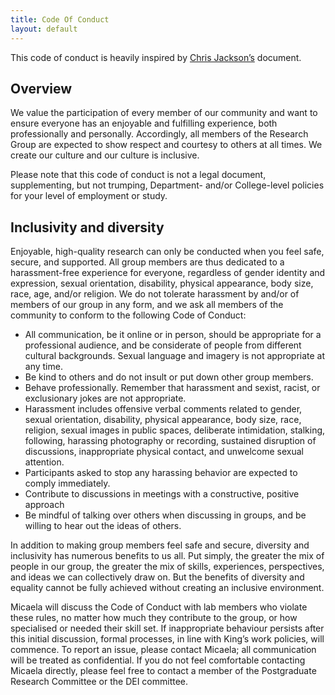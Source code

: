 ```yaml
---
title: Code Of Conduct 
layout: default
---
```


This code of conduct is heavily inspired by [Chris Jackson’s](https://blogs.imperial.ac.uk/assistant-provost-edi/2018/05/21/pirate-the-code-of-conduct/) document.

## **Overview**

We value the participation of every member of our community and want to ensure everyone has an enjoyable and fulfilling experience, both professionally and personally. Accordingly, all members of the Research Group are expected to show respect and courtesy to others at all times. We create our culture and our culture is inclusive.

Please note that this code of conduct is not a legal document, supplementing, but not trumping, Department- and/or College-level policies for your level of employment or study.

## **Inclusivity and diversity**

Enjoyable, high-quality research can only be conducted when you feel safe, secure, and supported. All group members are thus dedicated to a harassment-free experience for everyone, regardless of gender identity and expression, sexual orientation, disability, physical appearance, body size, race, age, and/or religion. We do not tolerate harassment by and/or of members of our group in any form, and we ask all members of the community to conform to the following Code of Conduct:

- All communication, be it online or in person, should be appropriate for a professional audience, and be considerate of people from different cultural backgrounds. Sexual language and imagery is not appropriate at any time.
- Be kind to others and do not insult or put down other group members.
- Behave professionally. Remember that harassment and sexist, racist, or exclusionary jokes are not appropriate.
- Harassment includes offensive verbal comments related to gender, sexual orientation, disability, physical appearance, body size, race, religion, sexual images in public spaces, deliberate intimidation, stalking, following, harassing photography or recording, sustained disruption of discussions, inappropriate physical contact, and unwelcome sexual attention.
- Participants asked to stop any harassing behavior are expected to comply immediately.
- Contribute to discussions in meetings with a constructive, positive approach
- Be mindful of talking over others when discussing in groups, and be willing to hear out the ideas of others.

In addition to making group members feel safe and secure, diversity and inclusivity has numerous benefits to us all. Put simply, the greater the mix of people in our group, the greater the mix of skills, experiences, perspectives, and ideas we can collectively draw on. But the benefits of diversity and equality cannot be fully achieved without creating an inclusive environment.

Micaela will discuss the Code of Conduct with lab members who violate these rules, no matter how much they contribute to the group, or how specialised or needed their skill set. If inappropriate behaviour persists after this initial discussion, formal processes, in line with King’s work policies, will commence. To report an issue, please contact Micaela; all communication will be treated as confidential. If you do not feel comfortable contacting Micaela directly, please feel free to contact a member of the Postgraduate Research Committee or the DEI committee.
